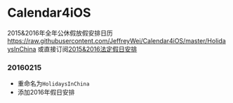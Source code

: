 # Calendar4iOS
2015&2016年全年公休假放假安排日历
<https://raw.githubusercontent.com/JeffreyWei/Calendar4iOS/master/HolidaysInChina>
或直接订阅[2015&2016法定假日安排](webcal://p30-calendars.icloud.com/published/2/yw_yM8prSymJqsGv4gmJP30ymsCx4FFL76qZBfZay2kyAG7KwlC869qtn3wfw2-b1-hfX89ecx6-tgLXf6SiHeE3cmY8hvHaWqgqmcHsXI4)
### 20160215
	
* 重命名为`HolidaysInChina`
* 添加2016年假日安排
